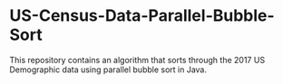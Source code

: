 # US-Census-Data-Parallel-Bubble-Sort
This repository contains an algorithm that sorts through the 2017 US Demographic data using parallel bubble sort in Java.
